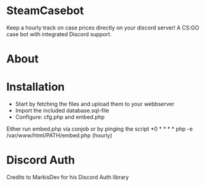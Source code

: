 # SteamCasebot
Keep a hourly track on case prices directly on your discord server!
A CS:GO case bot with integrated Discord support.

# About





# Installation
* Start by fetching the files and upload them to your webbserver
* Import the included database.sql-file
* Configure: cfg.php and embed.php

Either run embed.php via conjob or by pinging the script
*0 * * * * php -e /var/www/html/PATH/embed.php
(hourly)


# Discord Auth
Credits to MarkisDev for his Discord Auth library
